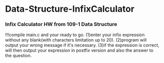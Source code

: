 # Data-Structure-InfixCalculator

### Infix Calculator HW from 109-1 Data Structure

!!!compile main.c and your ready to go.
(1)enter your infix expression without any blank(with characters limitation up to 20).
(2)program will output your wrong message if it's necessary.
(3)if the expression is correct, will then output your expression in postfix version and also the answer to the question.
